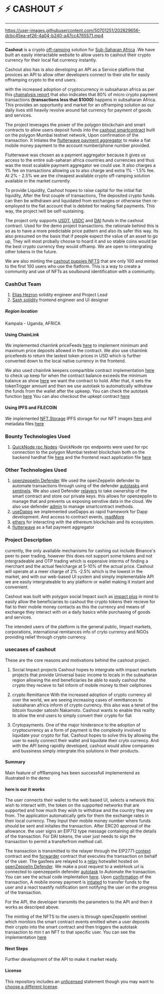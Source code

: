 # ⚡ CASHOUT ⚡

---

https://user-images.githubusercontent.com/50701251/202829656-dcbc45ea-ef26-4a04-b240-a47cc4765571.mp4

---

**Cashout** is a crypto [off-ramping](https://www.babypips.com/crypto/learn/what-are-fiat-on-ramps-and-off-ramps) solution for [Sub-Saharan Africa](https://en.wikipedia.org/wiki/Sub-Saharan_Africa) .We have built an easily interactable website to allow users to cashout their crypto currency for their local fiat currency instantly.

Cashout also has is also developing an API as a Service platform that provices an API to allow other developers connect to their site for easily offramping crypto to the end users.

with the increased adoption of cryptocurrency in subsaharan africa as per this [chainalysis report](https://blog.chainalysis.com/reports/sub-saharan-africa-cryptocurrency-geography-report-2022-preview/#:~:text=Sub%2Dsaharan%20Africa%20accounts%20for,growth%20over%20the%20year%20prior.) that also indicates that 80% of micro crypto payment transactions **(transactions less that $1000)** happens in subsaharan Africa.
This provides an opportunity and market for an offramping solution as our daily lives still heavily revolve around fait currency for payment of goods and services.

The project leverages the power of the polygon blockchain and smart contracts to allow users deposit funds into the [cashout smartcontract](https://mumbai.polygonscan.com/address/0x9Eee3Ed0B16902bfdC11769672eaa8C5D4504ff6#code) built on the polygon Mumbai testnet network, Upon confirmation of the transaction. It Intiates the [flutterwave payment aggregator](developer.flutterwave.com) to make a fiat mobile money payment to the account number/phone number provided.

Flutterwave was chosen as a payment aggregator because it gives us access to the entire sub-saharan africa countries and currencies and thus was the most scalable payment aggregator we could use. It also charges a 1% fee on transactions allowing us to also charge and extra 1% - 1.5% fee. At 2% - 2.5% we are the cheapest available crypto off-ramping solution available in the market currently.

To provide Liquidity, Cashout hopes to raise capital for the initial fiat liquidity, After the first couple of transactions, The deposited crypto funds can then be withdrawn and liquidated from exchanges or otherwise then re-employed to the fiat account that is debited for making fiat payments. This way, the project iwill be self-sustaining.

The project only supports [USDT](https://mumbai.polygonscan.com/address/0x94Fa611d6fC3E7d58b7B9D30a9F7cB3F36B5a830#code), [USDC](https://mumbai.polygonscan.com/address/0x2E80e330E6D72bA5D74A0b466ef525e244b904f4#code) and [DAI](https://mumbai.polygonscan.com/address/0x242143931399f0B1Aa98183dc34896506d2B23EF#code) funds in the cashout contract. Used for the demo project transactions. the rationale behind this is so as to have a more predictable price pattern and also its safer this way. Its also presumed on the basis that if people expect the value of an asset to go up, They will most probally choose to hoard it and so stable coins would be the best crypto currency they would offramp. We are open to intergrating other tokens in the future.

We are also minting the [cashout puppies NFTS](https://mumbai.polygonscan.com/address/0xeA3103DFED86fb85b202cC80d05b14892608cbB3#code) that are only 100 and minted to the first 100 users who use the flatform. This is a way to create a community and use of NFTs as soulbound identification with a community.

### CashOut Team

1. [Elias Hezron](eliashezron23@gmail.com) solidity engineer and Project Lead
2. [Sash solidity](tedwasachin123@gmail.com) frontend engineer and UI designer

##### Region location

Kampala - Uganda, AFRICA

#### Using ChainLink

We implemented chainlink priceFeeds [here](https://github.com/eliashezron/chainlinkFallHackathon/blob/5a011214a1cbcba2bbc2c82df3ecaaf09f920f79/hardhat/contracts/CashOutPolygon.sol#L11) to implement minimum and maximum price deposits allowed in the contract. We also use chainlink pricefeeds to return the lastest token prices in USD which is further converted down to the local native currency in the frontend.

We also used chainlink keepers compartible contract implementation [here](https://github.com/eliashezron/chainlinkFallHackathon/blob/5a011214a1cbcba2bbc2c82df3ecaaf09f920f79/hardhat/contracts/CashOutPolygon.sol#L10) to check up keep for when the contract balance exceeds the minimum balance as show [here](https://github.com/eliashezron/chainlinkFallHackathon/blob/5a011214a1cbcba2bbc2c82df3ecaaf09f920f79/hardhat/contracts/CashOutPolygon.sol#L181) we want the contract to hold. After that, it sets the tokenTrigger amount and then we use autotask to automatically withdraw the funds from the wallet after the upkeep. You can check the autotask function [here](https://github.com/eliashezron/chainlinkFallHackathon/blob/main/hardhat/autotasks/relay/scheduledAutoTask.js)
You can also checkout the upkept contract [here](https://automation.chain.link/mumbai/32740258423833013145512229735262618558367027048672579697651042714966823209696)

#### Using IPFS and FILECOIN

We implemented [NFT.Storage](https://nft.storage/) IPFS storage for our NFT images [here](https://github.com/eliashezron/chainlinkFallHackathon/blob/5a011214a1cbcba2bbc2c82df3ecaaf09f920f79/nftcollection/src/createMetadata.js#L55) and metadata files [here](https://github.com/eliashezron/chainlinkFallHackathon/blob/5a011214a1cbcba2bbc2c82df3ecaaf09f920f79/nftcollection/src/createMetadata.js#L65)

### Bounty Technologies Used

1. [QuickNode rpc Nodes](https://www.quicknode.com/)
   :QuickNode rpc endpoints were used for rpc connection to the polygon Mumbai testnet blockchain both on the backend hardhat file [here](https://github.com/eliashezron/chainlinkFallHackathon/blob/5a011214a1cbcba2bbc2c82df3ecaaf09f920f79/hardhat/hardhat.config.js#L30) and the frontend react application file [here](https://github.com/eliashezron/chainlinkFallHackathon/blob/5a011214a1cbcba2bbc2c82df3ecaaf09f920f79/client/src/config.js#L6)

### Other Technologies Used

1. [openzeppelin Defender](https://defender.openzeppelin.com)
   We used the openZeppelin defender to automate transactions through using of the defender [autotasks](https://docs.openzeppelin.com/defender/autotasks) and [sentinels](https://docs.openzeppelin.com/defender/sentinel). We also used Defender [relayers](https://docs.openzeppelin.com/defender/relay) to take ownership of the smart contract and store our private keys. this allows for openzepplin to manage that and prevents us exposing senstive data in the cloud.
   We also use defender [admin](https://docs.openzeppelin.com/defender/admin) to manage smartcontract methods.
2. [useDapps](https://usedapp-docs.netlify.app/docs/) we implemented useDapps as rapid framework for Dapp development. And access to contract events, [readMore](https://github.com/TrueFiEng/useDApp)
3. [ethers](https://docs.ethers.io/v5/) for interacting with the ethereum blockchain and its ecosystem.
4. [flutterwave](developer.flutterwave.com) as a fiat payment aggregator

### Project Description

currently, the only available mechanisms for cashing out include Binance's peer to peer trading. however this does not support some tokens and not intergradeable and OTP trading which is expensive interms of finding a merchant and the actual fee/charge at 5-10% of the actual price.
Cashout will operate at a meer charge of 2% -2.5% which is the lowest in the market, and with our web-based UI system and simply implementable API we are easily intergrateable to any platform or wallet making it instant and convenient.

Cashout was built with polygon social Impact such as [impact plus](https://www.impact-plus.io/) in mind to easily allow the beneficiaries to cashout the crypto tokens their recieve for fiat to their mobile money contacts as this the currency and means of exchange they interact with on a daily basics while purchasing of goods and services.

The intended users of the platform is the general public, Impact markets, corporations, international remitances info of cryto currency and NGOs providing relief through crypto currency.

### usecases of cashout

These are the core reasons and motivations behind the cashout project.

1. Social Impact projects
   Cashout hopes to intergrate with impact markets projects that provide Universal basic income to locals in the subsaharan region allowing the end beneficiaries be able to easily cashout the crypto they recieve to fait inform of mobile money to their cellphones

2. crypto Remittance
   With the increased adoption of crypto currency all over the world, we are seeing increasing cases of remittances to subsaharan africa inform of crypto currency. this also was a tenet of the bitcoin founder satoshi Nakamoto. Cashout wants to enable this reality to allow the end users to simply convert their crypto for fiat

3. Crytopayments.
   One of the major hinderance to the adoption of cryptocurrency as a form of payment is the complexity involved to liquidate your crypto for fiat. Cashout hopes to solve this by allowing the user to easily connect their wallet and liquidate their cryto currency. And with the API being rapidily developed, cashout would allow companies and bussiness simply intergrate this solutions in their products.

#### Summary

Main feature of offRamping has been successfull implementend as illustrated in the demo

#### here is our it works

The user connects their wallet to the web based UI, selects a network this wish to interact with, the token on the supported networks that are supported and how much they wish to withdraw and the country they are from. The application automatically gets for them the exchange rates in their local currency. They Input their mobile money number where funds should be sent and initaites the transaction.
After ERC20 approval of the allowance. the user signs an EIP712 type message containing all the details of the transaction. For DAI tokens, the user just needs to sign the transaction to permit a transferfrom method call.

The transaction is transmitted to the relayer through the EIP2771 [context](https://github.com/OpenZeppelin/openzeppelin-contracts/blob/master/contracts/metatx/ERC2771Context.sol) contract and the [forwarder](https://github.com/OpenZeppelin/openzeppelin-contracts/blob/master/contracts/metatx/MinimalForwarder.sol) contract that executes the transaction on behalf of the user. The gasfees are relayed to a [relay](https://docs.openzeppelin.com/defender/relay) hotwallet hosted on [openZeppelin Defender](https://defender.openzeppelin.com/). We make a post request to a webHook url is connected to openzeppelin defender [autotask](https://docs.openzeppelin.com/defender/autotasks) to Automate the transaction. You can see the actual code implentation [here](https://github.com/eliashezron/chainlinkFallHackathon/blob/main/hardhat/autotasks/relay/sentinelAutoTask.js). Upon [confirmation](https://github.com/eliashezron/chainlinkFallHackathon/blob/5a011214a1cbcba2bbc2c82df3ecaaf09f920f79/client/src/utils/depositFunction.js#L75) of the transaction, A mobile money payment is [intiated](https://github.com/eliashezron/chainlinkFallHackathon/blob/5a011214a1cbcba2bbc2c82df3ecaaf09f920f79/client/src/utils/depositFunction.js#L78) to transfer funds to the user and a react toastify notification sent notifying the user on the progress of the transaction.

For the API, the developer transmits the parameters to the API and then it works as descriped above.

The minting of the NFTS to the users is through openZeppelin sentinel which monitors the smart contract events emitted when a user deposits their crypto into the smart contract and then triggers the autotask transaction to min t an NFT to that specific user. You can see the implementation [here](https://github.com/eliashezron/chainlinkFallHackathon/blob/main/hardhat/autotasks/relay/sentinelAutoTask.js)

#### Next Steps

Further development of the API to make it market ready.

#### License

This repository includes an [unlicensed](http://unlicense.org/) statement though you may want to [choose a different license](https://choosealicense.com/).
